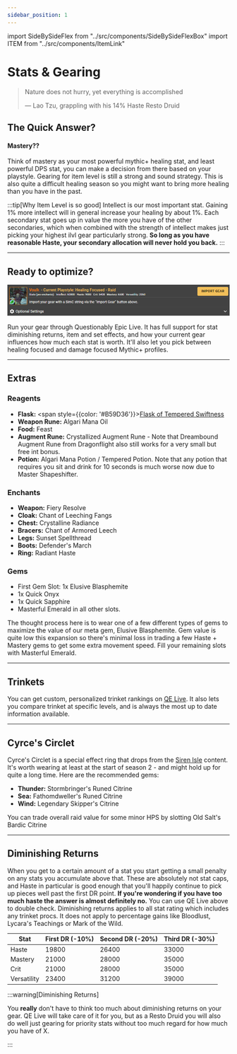 ```yaml
---
sidebar_position: 1
---
```


import SideBySideFlex from "../src/components/SideBySideFlexBox"
import ITEM from "../src/components/ItemLink"

# Stats & Gearing

> Nature does not hurry, yet everything is accomplished
>
> — Lao Tzu, grappling with his 14% Haste Resto Druid

## The Quick Answer?


<SideBySideFlex
  leftTitle="Raid & Healing Focused Mythic+"
  leftText="Intellect >>> Haste >> Mastery > Versatility > Crit"
  rightTitle="Damage Focused Mythic+"
  rightText="Intellect >>> Haste > Versatility = Crit > Mastery"
/>


#### Mastery??
Think of mastery as your most powerful mythic+ healing stat, and least powerful DPS stat, you can make a decision from there based on your playstyle. Gearing for item level is still a strong and sound strategy. This is also quite a difficult healing season so you might want to bring more healing than you have in the past.

:::tip[Why Item Level is so good]
Intellect is our most important stat. Gaining 1% more intellect will in general increase your healing by about 1%.
Each secondary stat goes up in value the more you have of the other secondaries, which when combined with the strength of intellect makes just picking your highest ilvl gear particularly strong. **So long as you have reasonable Haste, your secondary allocation will never hold you back.**
::: 
 
---

## Ready to optimize?
![QE Live Intro](.\images\QELivePanel.png)

Run your gear through Questionably Epic Live. It has full support for stat diminishing returns, item and set effects, and how your current gear influences how much each stat is worth. It'll also let you pick between healing focused and damage focused Mythic+ profiles.


---

## Extras

### Reagents
- **Flask:** <span style={{color: '#B59D36'}}>[Flask of Tempered Swiftness](https://www.wowhead.com/spell=431972)</span>
- **Weapon Rune:** <ITEM>Algari Mana Oil</ITEM>
- **Food:** <ITEM>Feast</ITEM>
- **Augment Rune:** <ITEM>Crystallized Augment Rune</ITEM> - Note that <ITEM>Dreambound Augment Rune</ITEM> from Dragonflight also still works for a very small but free int bonus.
- **Potion:** <ITEM>Algari Mana Potion</ITEM> / <ITEM>Tempered Potion</ITEM>. Note that any potion that requires you sit and drink for 10 seconds is much worse now due to Master Shapeshifter.

### Enchants
- **Weapon:** <ITEM>Fiery Resolve</ITEM>
- **Cloak:** <ITEM>Chant of Leeching Fangs</ITEM>
- **Chest:** <ITEM>Crystalline Radiance</ITEM>
- **Bracers:** <ITEM>Chant of Armored Leech</ITEM>
- **Legs:** <ITEM>Sunset Spellthread</ITEM>
- **Boots:** <ITEM>Defender's March</ITEM>
- **Ring:** <ITEM>Radiant Haste</ITEM>

### Gems
- First Gem Slot: 1x <ITEM>Elusive Blasphemite</ITEM>
- 1x <ITEM>Quick Onyx</ITEM>
- 1x <ITEM>Quick Sapphire</ITEM>
- <ITEM>Masterful Emerald</ITEM> in all other slots.

The thought process here is to wear one of a few different types of gems to maximize the value of our meta gem, <ITEM>Elusive Blasphemite</ITEM>. Gem value is quite low this expansion so there's minimal loss in trading a few Haste + Mastery gems to get some extra movement speed. Fill your remaining slots with <ITEM>Masterful Emerald</ITEM>. 

---

## Trinkets
You can get custom, personalized trinket rankings on [QE Live](https://questionablyepic.com/live). It also lets you compare trinket at specific levels, and is always the most up to date information available.

---

## Cyrce's Circlet
<ITEM>Cyrce's Circlet</ITEM> is a special effect ring that drops from the [Siren Isle](https://www.wowhead.com/guide/the-war-within/patch-11-0-7-cyrces-circlet-customizable-ring) content. It's worth wearing at least at the start of season 2 - and might hold up for quite a long time. Here are the recommended gems:
- **Thunder:** <ITEM>Stormbringer's Runed Citrine</ITEM>
- **Sea:** <ITEM>Fathomdweller's Runed Citrine</ITEM>
- **Wind:** <ITEM>Legendary Skipper's Citrine</ITEM>

You can trade overall raid value for some minor HPS by slotting <ITEM>Old Salt's Bardic Citrine</ITEM>


---

## Diminishing Returns
When you get to a certain amount of a stat you start getting a small penalty on any stats you accumulate above that. These are absolutely not stat caps, and Haste in particular is good enough that you'll happily continue to pick up pieces well past the first DR point. 
**If you're wondering if you have too much haste the answer is almost definitely no.** You can use QE Live above to double check. Diminishing returns applies to all stat rating which includes any trinket procs. It does not apply to percentage gains like Bloodlust, Lycara's Teachings or Mark of the Wild.

| Stat | First DR (-10%) | Second DR (-20%) | Third DR (-30%) |
| --- | --- | --- | --- |
| Haste | 19800 | 26400 | 33000 |
| Mastery | 21000 | 28000 | 35000 |
| Crit | 21000 | 28000 | 35000 |
| Versatility | 23400 | 31200 | 39000 |

:::warning[Diminishing Returns]

You **really** don't have to think too much about diminishing returns on your gear. QE Live will take care of it for you, but as a Resto Druid you will also do well just gearing for priority stats without too much regard for how much you have of X. 

:::

